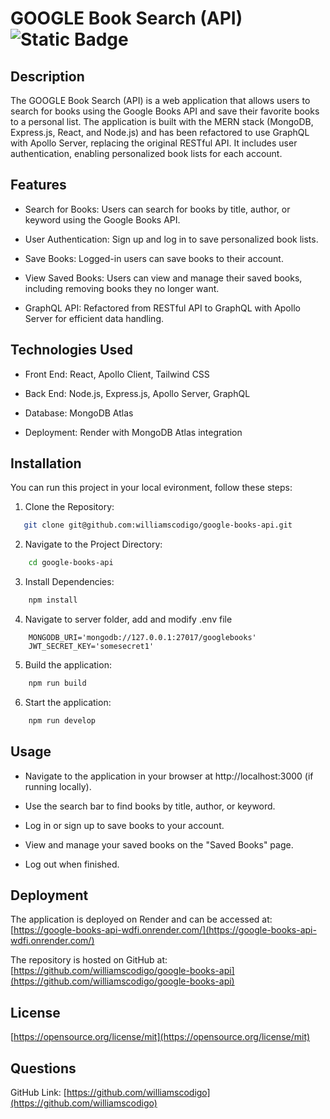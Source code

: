 # GOOGLE Book Search (API) ![Static Badge](https://img.shields.io/badge/license-MIT-blue)

## Description

The GOOGLE Book Search (API) is a web application that allows users to search for books using the Google Books API and save their favorite books to a personal list. The application is built with the MERN stack (MongoDB, Express.js, React, and Node.js) and has been refactored to use GraphQL with Apollo Server, replacing the original RESTful API. It includes user authentication, enabling personalized book lists for each account.

## Features

- Search for Books: Users can search for books by title, author, or keyword using the Google Books API.

- User Authentication: Sign up and log in to save personalized book lists.

- Save Books: Logged-in users can save books to their account.

- View Saved Books: Users can view and manage their saved books, including removing books they no longer want.

- GraphQL API: Refactored from RESTful API to GraphQL with Apollo Server for efficient data handling.

## Technologies Used

- Front End: React, Apollo Client, Tailwind CSS

- Back End: Node.js, Express.js, Apollo Server, GraphQL

- Database: MongoDB Atlas

- Deployment: Render with MongoDB Atlas integration

## Installation

You can run this project in your local evironment, follow these steps:
1. Clone the Repository:

```bash
   git clone git@github.com:williamscodigo/google-books-api.git

```

2. Navigate to the Project Directory:

```bash
    cd google-books-api
```

3. Install Dependencies:

```bash
    npm install
```

4. Navigate to server folder, add and modify .env file

```
    MONGODB_URI='mongodb://127.0.0.1:27017/googlebooks'
    JWT_SECRET_KEY='somesecret1'
```

5. Build the application:

```bash
    npm run build
```

6. Start the application:

```bash
    npm run develop
```

## Usage

- Navigate to the application in your browser at http://localhost:3000 (if running locally).

- Use the search bar to find books by title, author, or keyword.

- Log in or sign up to save books to your account.

- View and manage your saved books on the "Saved Books" page.

- Log out when finished.

## Deployment

The application is deployed on Render and can be accessed at: [https://google-books-api-wdfi.onrender.com/](https://google-books-api-wdfi.onrender.com/) 

The repository is hosted on GitHub at: [https://github.com/williamscodigo/google-books-api](https://github.com/williamscodigo/google-books-api) 


## License
[https://opensource.org/license/mit](https://opensource.org/license/mit)


## Questions
GitHub Link: [https://github.com/williamscodigo](https://github.com/williamscodigo)
